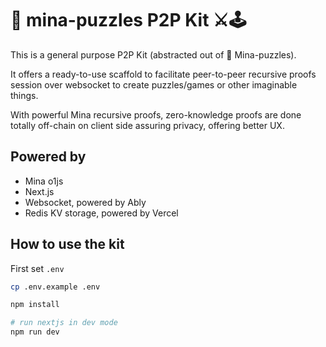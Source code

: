 # 🧩 mina-puzzles P2P Kit ⚔️🕹️

This is a general purpose P2P Kit (abstracted out of 🧩 Mina-puzzles).

It offers a ready-to-use scaffold to facilitate peer-to-peer recursive proofs session over websocket to create puzzles/games or other imaginable things.

With powerful Mina recursive proofs, zero-knowledge proofs are done totally off-chain on client side assuring privacy, offering better UX.

## Powered by

- Mina o1js
- Next.js
- Websocket, powered by Ably
- Redis KV storage, powered by Vercel

## How to use the kit

First set `.env`

```zsh
cp .env.example .env
```

```zsh
npm install

# run nextjs in dev mode
npm run dev
```